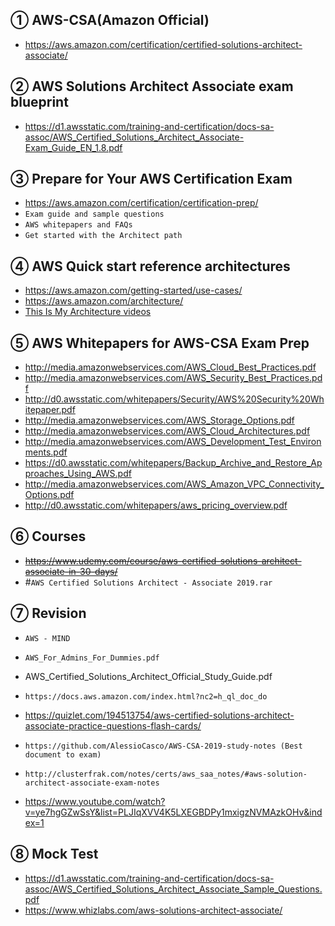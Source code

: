 ## ① AWS-CSA(Amazon Official)
- https://aws.amazon.com/certification/certified-solutions-architect-associate/

## ② AWS Solutions Architect Associate exam blueprint
- https://d1.awsstatic.com/training-and-certification/docs-sa-assoc/AWS_Certified_Solutions_Architect_Associate-Exam_Guide_EN_1.8.pdf

## ③ Prepare for Your AWS Certification Exam
- https://aws.amazon.com/certification/certification-prep/
- `Exam guide and sample questions`
- `AWS whitepapers and FAQs`
- `Get started with the Architect path`

## ④ AWS Quick start reference architectures
- https://aws.amazon.com/getting-started/use-cases/
- https://aws.amazon.com/architecture/
- [This Is My Architecture videos](https://aws.amazon.com/this-is-my-architecture/?icmpid=link_from_docs_website&tma.sort-by=item.additionalFields.airDate&tma.sort-order=desc)

## ⑤ AWS Whitepapers for AWS-CSA Exam Prep
- http://media.amazonwebservices.com/AWS_Cloud_Best_Practices.pdf
- http://media.amazonwebservices.com/AWS_Security_Best_Practices.pdf
- http://d0.awsstatic.com/whitepapers/Security/AWS%20Security%20Whitepaper.pdf
- http://media.amazonwebservices.com/AWS_Storage_Options.pdf
- http://media.amazonwebservices.com/AWS_Cloud_Architectures.pdf
- http://media.amazonwebservices.com/AWS_Development_Test_Environments.pdf
- https://d0.awsstatic.com/whitepapers/Backup_Archive_and_Restore_Approaches_Using_AWS.pdf
- http://media.amazonwebservices.com/AWS_Amazon_VPC_Connectivity_Options.pdf
- http://d0.awsstatic.com/whitepapers/aws_pricing_overview.pdf

## ⑥ Courses
- ~~https://www.udemy.com/course/aws-certified-solutions-architect-associate-in-30-days/~~
- #`AWS Certified Solutions Architect - Associate 2019.rar`

## ⑦ Revision
- `AWS - MIND`
- `AWS_For_Admins_For_Dummies.pdf`
- AWS_Certified_Solutions_Architect_Official_Study_Guide.pdf
- `https://docs.aws.amazon.com/index.html?nc2=h_ql_doc_do`
- https://quizlet.com/194513754/aws-certified-solutions-architect-associate-practice-questions-flash-cards/

- `https://github.com/AlessioCasco/AWS-CSA-2019-study-notes (Best document to exam)`
- `http://clusterfrak.com/notes/certs/aws_saa_notes/#aws-solution-architect-associate-exam-notes`

- https://www.youtube.com/watch?v=ye7hgGZwSsY&list=PLJIqXVV4K5LXEGBDPy1mxigzNVMAzkOHv&index=1

## ⑧ Mock Test
- https://d1.awsstatic.com/training-and-certification/docs-sa-assoc/AWS_Certified_Solutions_Architect_Associate_Sample_Questions.pdf
- https://www.whizlabs.com/aws-solutions-architect-associate/ 